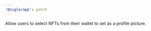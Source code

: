 ```yaml
---
'@sigle/app': patch
---
```


Allow users to select NFTs from their wallet to set as a profile picture.
